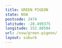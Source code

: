 ```yaml
---
title: GREEN PIGEON
state: NSW
postcode: 2474
latitude: -28.499375
longitude: 152.88504
url: /nsw/green-pigeon/
layout: suburb
---
```

